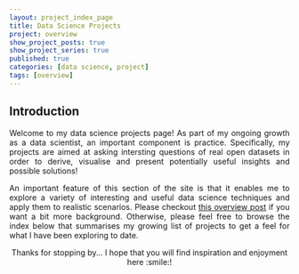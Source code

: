 ```yaml
---
layout: project_index_page
title: Data Science Projects
project: overview
show_project_posts: true
show_project_series: true
published: true
categories: [data science, project]
tags: [overview]
---
```


## Introduction

<p style="text-align:justify;">Welcome to my data science projects page! As part of my ongoing growth as a data scientist, an important component is practice. Specifically, my projects are aimed at asking intersting questions of real open datasets in order to derive, visualise and present potentially useful insights and possible solutions!</p>

<p style="text-align:justify;">An important feature of this section of the site is that it enables me to explore a variety of interesting and useful data science techniques and apply them to realistic scenarios. Please checkout <a href="{{ site.baseurl }}{% post_url 2017-03-02-data_sci-proj-strategy %}">this overview post</a> if you want a bit more background. Otherwise, please feel free to browse the index below that summarises my growing list of projects to get a feel for what I have been exploring to date.</p>

<p style="text-align:center;">Thanks for stopping by... I hope that you will find inspiration and enjoyment here :smile:!</p>